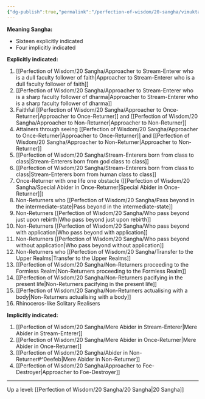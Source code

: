 ```yaml
---
{"dg-publish":true,"permalink":"/perfection-of-wisdom/20-sangha/vimuktasena/"}
---
```


**Meaning Sangha:**
- Sixteen explicitly indicated
- Four implicitly indicated

**Explicitly indicated:**
1. [[Perfection of Wisdom/20 Sangha/Approacher to Stream-Enterer who is a dull faculty follower of faith\|Approacher to Stream-Enterer who is a dull faculty follower of faith]]
2. [[Perfection of Wisdom/20 Sangha/Approacher to Stream-Enterer who is a sharp faculty follower of dharma\|Approacher to Stream-Enterer who is a sharp faculty follower of dharma]]
3. Faithful [[Perfection of Wisdom/20 Sangha/Approacher to Once-Returner\|Approacher to Once-Returner]] and [[Perfection of Wisdom/20 Sangha/Approacher to Non-Returner\|Approacher to Non-Returner]]
4. Attainers through seeing [[Perfection of Wisdom/20 Sangha/Approacher to Once-Returner\|Approacher to Once-Returner]] and [[Perfection of Wisdom/20 Sangha/Approacher to Non-Returner\|Approacher to Non-Returner]]
5. [[Perfection of Wisdom/20 Sangha/Stream-Enterers born from class to class\|Stream-Enterers born from god class to class]]
6. [[Perfection of Wisdom/20 Sangha/Stream-Enterers born from class to class\|Stream-Enterers born from human class to class]]
7. Once-Returner with one life one obstacle ([[Perfection of Wisdom/20 Sangha/Special Abider in Once-Returner\|Special Abider in Once-Returner]])
8. Non-Returners who [[Perfection of Wisdom/20 Sangha/Pass beyond in the intermediate-state\|Pass beyond in the intermediate-state]]
9. Non-Returners [[Perfection of Wisdom/20 Sangha/Who pass beyond just upon rebirth\|Who pass beyond just upon rebirth]]
10. Non-Returners [[Perfection of Wisdom/20 Sangha/Who pass beyond with application\|Who pass beyond with application]]
11. Non-Returners [[Perfection of Wisdom/20 Sangha/Who pass beyond without application\|Who pass beyond without application]]
12. Non-Returners who [[Perfection of Wisdom/20 Sangha/Transfer to the Upper Realms\|Transfer to the Upper Realms]]
13. [[Perfection of Wisdom/20 Sangha/Non-Returners proceeding to the Formless Realm\|Non-Returners proceeding to the Formless Realm]]
14. [[Perfection of Wisdom/20 Sangha/Non-Returners pacifying in the present life\|Non-Returners pacifying in the present life]]
15. [[Perfection of Wisdom/20 Sangha/Non-Returners actualising with a body\|Non-Returners actualising with a body]]
16. Rhinoceros-like Solitary Realisers

**Implicitly indicated:**
1. [[Perfection of Wisdom/20 Sangha/Mere Abider in Stream-Enterer\|Mere Abider in Stream-Enterer]]
2. [[Perfection of Wisdom/20 Sangha/Mere Abider in Once-Returner\|Mere Abider in Once-Returner]]
3. [[Perfection of Wisdom/20 Sangha/Abider in Non-Returner#^0eefeb\|Mere Abider in Non-Returner]]
4. [[Perfection of Wisdom/20 Sangha/Approacher to Foe-Destroyer\|Approacher to Foe-Destroyer]]

---
Up a level: [[Perfection of Wisdom/20 Sangha/20 Sangha\|20 Sangha]]